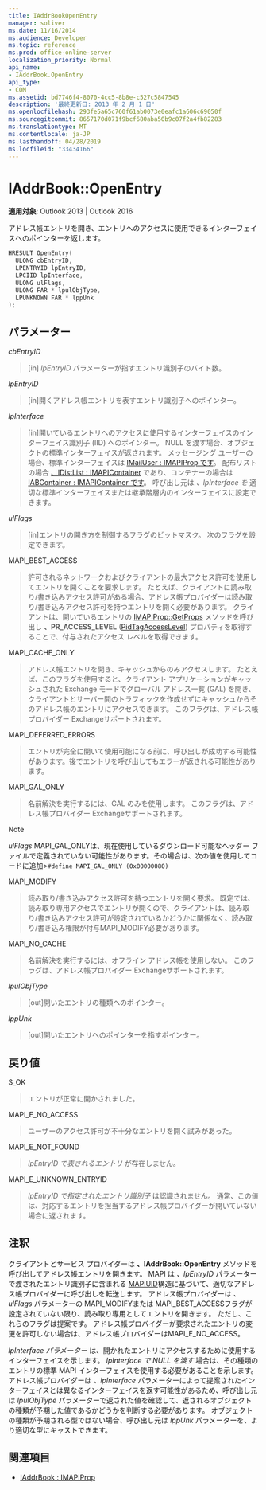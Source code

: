 ```yaml
---
title: IAddrBookOpenEntry
manager: soliver
ms.date: 11/16/2014
ms.audience: Developer
ms.topic: reference
ms.prod: office-online-server
localization_priority: Normal
api_name:
- IAddrBook.OpenEntry
api_type:
- COM
ms.assetid: bd7746f4-8070-4cc5-8b8e-c527c5847545
description: '最終更新日: 2013 年 2 月 1 日'
ms.openlocfilehash: 293fe5a65c760f61ab0073e0eafc1a606c69050f
ms.sourcegitcommit: 8657170d071f9bcf680aba50b9c07f2a4fb82283
ms.translationtype: MT
ms.contentlocale: ja-JP
ms.lasthandoff: 04/28/2019
ms.locfileid: "33434166"
---
```

# <a name="iaddrbookopenentry"></a>IAddrBook::OpenEntry

**適用対象**: Outlook 2013 | Outlook 2016 
  
アドレス帳エントリを開き、エントリへのアクセスに使用できるインターフェイスへのポインターを返します。
  
```cpp
HRESULT OpenEntry(
  ULONG cbEntryID,
  LPENTRYID lpEntryID,
  LPCIID lpInterface,
  ULONG ulFlags,
  ULONG FAR * lpulObjType,
  LPUNKNOWN FAR * lppUnk
);
```

## <a name="parameters"></a>パラメーター

_cbEntryID_
  
> [in]  _lpEntryID_ パラメーターが指すエントリ識別子のバイト数。 
    
_lpEntryID_
  
> [in]開くアドレス帳エントリを表すエントリ識別子へのポインター。
    
_lpInterface_
  
> [in]開いているエントリへのアクセスに使用するインターフェイスのインターフェイス識別子 (IID) へのポインター。 NULL を渡す場合、オブジェクトの標準インターフェイスが返されます。 メッセージング ユーザーの場合、標準インターフェイスは [IMailUser : IMAPIProp です](imailuserimapiprop.md)。 配布リストの場合 [、IDistList : IMAPIContainer](idistlistimapicontainer.md) であり、コンテナーの場合は [IABContainer : IMAPIContainer です](iabcontainerimapicontainer.md)。 呼び出し元は  _、lpInterface を_ 適切な標準インターフェイスまたは継承階層内のインターフェイスに設定できます。 
    
_ulFlags_
  
> [in]エントリの開き方を制御するフラグのビットマスク。 次のフラグを設定できます。
    
MAPI_BEST_ACCESS 
  
> 許可されるネットワークおよびクライアントの最大アクセス許可を使用してエントリを開くことを要求します。 たとえば、クライアントに読み取り/書き込みアクセス許可がある場合、アドレス帳プロバイダーは読み取り/書き込みアクセス許可を持つエントリを開く必要があります。 クライアントは、開いているエントリの [IMAPIProp::GetProps](imapiprop-getprops.md) メソッドを呼び出し **、PR_ACCESS_LEVEL** ([PidTagAccessLevel](pidtagaccesslevel-canonical-property.md)) プロパティを取得することで、付与されたアクセス レベルを取得できます。
    
MAPI_CACHE_ONLY
  
> アドレス帳エントリを開き、キャッシュからのみアクセスします。 たとえば、このフラグを使用すると、クライアント アプリケーションがキャッシュされた Exchange モードでグローバル アドレス一覧 (GAL) を開き、クライアントとサーバー間のトラフィックを作成せずにキャッシュからそのアドレス帳のエントリにアクセスできます。 このフラグは、アドレス帳プロバイダー Exchangeサポートされます。
    
MAPI_DEFERRED_ERRORS 
  
> エントリが完全に開いて使用可能になる前に、呼び出しが成功する可能性があります。後でエントリを呼び出してもエラーが返される可能性があります。
    
MAPI_GAL_ONLY
  
> 名前解決を実行するには、GAL のみを使用します。 このフラグは、アドレス帳プロバイダー Exchangeサポートされます。
    
  > [!NOTE]
  > _ulFlags_ MAPI_GAL_ONLYは、現在使用しているダウンロード可能なヘッダー ファイルで定義されていない可能性があります。その場合は、次の値を使用してコードに追加>`#define MAPI_GAL_ONLY (0x00000080)`
  
MAPI_MODIFY 
  
> 読み取り/書き込みアクセス許可を持つエントリを開く要求。 既定では、読み取り専用アクセスでエントリが開くので、クライアントは、読み取り/書き込みアクセス許可が設定されているかどうかに関係なく、読み取り/書き込み権限が付与MAPI_MODIFY必要があります。
    
MAPI_NO_CACHE
  
> 名前解決を実行するには、オフライン アドレス帳を使用しない。 このフラグは、アドレス帳プロバイダー Exchangeサポートされます。
    
_lpulObjType_
  
> [out]開いたエントリの種類へのポインター。
    
_lppUnk_
  
> [out]開いたエントリへのポインターを指すポインター。
    
## <a name="return-value"></a>戻り値

S_OK 
  
> エントリが正常に開かされました。
    
MAPI_E_NO_ACCESS 
  
> ユーザーのアクセス許可が不十分なエントリを開く試みがあった。
    
MAPI_E_NOT_FOUND 
  
> _lpEntryID で表されるエントリ_ が存在しません。 
    
MAPI_E_UNKNOWN_ENTRYID 
  
> _lpEntryID で指定されたエントリ識別子_ は認識されません。 通常、この値は、対応するエントリを担当するアドレス帳プロバイダーが開いていない場合に返されます。 
    
## <a name="remarks"></a>注釈

クライアントとサービス プロバイダーは **、IAddrBook::OpenEntry** メソッドを呼び出してアドレス帳エントリを開きます。 MAPI は _、lpEntryID_ パラメーターで渡されたエントリ識別子に含まれる [MAPIUID](mapiuid.md)構造に基づいて、適切なアドレス帳プロバイダーに呼び出しを転送します。 アドレス帳プロバイダーは  _、ulFlags_ パラメーターの MAPI_MODIFYまたは MAPI_BEST_ACCESSフラグが設定されていない限り、読み取り専用としてエントリを開きます。 ただし、これらのフラグは提案です。 アドレス帳プロバイダーが要求されたエントリの変更を許可しない場合は、アドレス帳プロバイダーはMAPI_E_NO_ACCESS。 
  
_lpInterface パラメーター_ は、開かれたエントリにアクセスするために使用するインターフェイスを示します。 _lpInterface で NULL を渡す_ 場合は、その種類のエントリの標準 MAPI インターフェイスを使用する必要があることを示します。 アドレス帳プロバイダーは  _、lpInterface_ パラメーターによって提案されたインターフェイスとは異なるインターフェイスを返す可能性があるため、呼び出し元は  _lpulObjType_ パラメーターで返された値を確認して、返されるオブジェクトの種類が予期した値であるかどうかを判断する必要があります。 オブジェクトの種類が予期される型ではない場合、呼び出し元は  _lppUnk_ パラメーターを、より適切な型にキャストできます。 
  
## <a name="see-also"></a>関連項目

- [IAddrBook : IMAPIProp](iaddrbookimapiprop.md)

